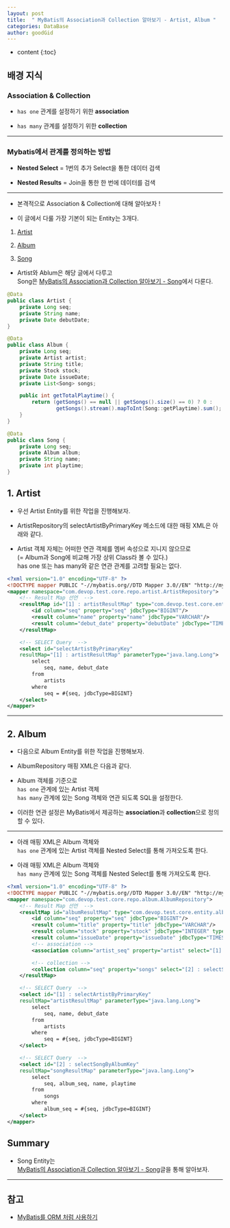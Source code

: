 ```yaml
---
layout: post
title:  " MyBatis의 Association과 Collection 알아보기 - Artist, Album "
categories: DataBase
author: goodGid
---
```

* content
{:toc}

## 배경 지식

### Association & Collection

* `has one` 관계를 설정하기 위한 **association**

* `has many` 관계를 설정하기 위한 **collection**





---

### Mybatis에서 관계를 정의하는 방법

*  **Nested Select** = 1번의 추가 Select을 통한 데이터 검색
    
*  **Nested Results** = Join을 통한 한 번에 데이터를 검색

---

* 본격적으로 Association & Collection에 대해 알아보자 !

* 이 글에서 다룰 가장 기본이 되는 Entity는 3개다.

1. [Artist]({{site.url}}/Mybatis-Association-Collection-Part-1/#1-artist)

2. [Album]({{site.url}}/Mybatis-Association-Collection-Part-1/#2-album)

3. [Song]({{site.url}}/Mybatis-Association-Collection-Part-2/#3-song)

* Artist와 Ablum은 해당 글에서 다루고 <br> Song은 [MyBatis의 Association과 Collection 알아보기 - Song]({{site.url}}/Mybatis-Association-Collection-Part-2/)에서 다룬다.


``` java
@Data 
public class Artist {
    private Long seq;
    private String name;
    private Date debutDate;
}

@Data 
public class Album {
    private Long seq;
    private Artist artist;
    private String title;
    private Stock stock;
    private Date issueDate;
    private List<Song> songs;

    public int getTotalPlaytime() {
        return (getSongs() == null || getSongs().size() == 0) ? 0 :
                getSongs().stream().mapToInt(Song::getPlaytime).sum();
    }
}

@Data 
public class Song {
    private Long seq;
    private Album album;
    private String name;
    private int playtime;
}
```


## 1. Artist

* 우선 Artist Entity를 위한 작업을 진행해보자.

* ArtistRepository의 selectArtistByPrimaryKey 메소드에 대한 매핑 XML은 아래와 같다. 

* Artist 객체 자체는 어떠한 연관 객체를 멤버 속성으로 지니지 않으므로 <br>(= Album과 Song에 비교해 가장 상위 Class라 볼 수 있다.) <br> has one 또는 has many와 같은 연관 관계를 고려할 필요는 없다. 


``` xml
<?xml version="1.0" encoding="UTF-8" ?>
<!DOCTYPE mapper PUBLIC "-//mybatis.org//DTD Mapper 3.0//EN" "http://mybatis.org/dtd/mybatis-3-mapper.dtd" >
<mapper namespace="com.devop.test.core.repo.artist.ArtistRepository">
    <!-- Result Map 선언  -->
    <resultMap id="[1] : artistResultMap" type="com.devop.test.core.entity.artist.Artist">
        <id column="seq" property="seq" jdbcType="BIGINT"/>
        <result column="name" property="name" jdbcType="VARCHAR"/>
        <result column="debut_date" property="debutDate" jdbcType="TIMESTAMP"/>
    </resultMap>

    <!-- SELECT Query  -->
    <select id="selectArtistByPrimaryKey" 
    resultMap="[1] : artistResultMap" parameterType="java.lang.Long">
        select
            seq, name, debut_date
        from
            artists
        where
            seq = #{seq, jdbcType=BIGINT}
    </select>
</mapper>
```


---


## 2. Album

* 다음으로 Album Entity를 위한 작업을 진행해보자.

* AlbumRepository 매핑 XML은 다음과 같다. 

* Album 객체를 기준으로 <br> `has one` 관계에 있는 Artist 객체 <br> `has many` 관계에 있는 Song 객체와 연관 되도록 SQL을 설정한다. 

* 이러한 연관 설정은 MyBatis에서 제공하는 **association**과 **collection**으로 정의할 수 있다.

---
    
* 아래 매핑 XML은 Album 객체와 <br> `has one` 관계에 있는 Artist 객체를 Nested Select를 통해 가져오도록 한다.

* 아래 매핑 XML은 Album 객체와 <br> `has many` 관계에 있는 Song 객체를 Nested Select를 통해 가져오도록 한다.


``` xml
<?xml version="1.0" encoding="UTF-8" ?>
<!DOCTYPE mapper PUBLIC "-//mybatis.org//DTD Mapper 3.0//EN" "http://mybatis.org/dtd/mybatis-3-mapper.dtd" >
<mapper namespace="com.devop.test.core.repo.album.AlbumRepository">
    <!-- Result Map 선언  -->
    <resultMap id="albumResultMap" type="com.devop.test.core.entity.album.Album">
        <id column="seq" property="seq" jdbcType="BIGINT"/>
        <result column="title" property="title" jdbcType="VARCHAR"/>
        <result column="stock" property="stock" jdbcType="INTEGER" typeHandler="org.apache.ibatis.type.EnumOrdinalTypeHandler"/>
        <result column="issueDate" property="issueDate" jdbcType="TIMESTAMP"/>
        <!-- association -->
        <association column="artist_seq" property="artist" select="[1] : selectArtistByPrimaryKey"/>

        <!-- collection -->
        <collection column="seq" property="songs" select="[2] : selectSongByAlbumKey"/>
    </resultMap>

    <!-- SELECT Query  -->  
    <select id="[1] : selectArtistByPrimaryKey" 
    resultMap="artistResultMap" parameterType="java.lang.Long">
        select
            seq, name, debut_date
        from
            artists
        where
            seq = #{seq, jdbcType=BIGINT}
    </select>

    <!-- SELECT Query  -->
    <select id="[2] : selectSongByAlbumKey" 
    resultMap="songResultMap" parameterType="java.lang.Long">
        select
            seq, album_seq, name, playtime
        from
            songs
        where
            album_seq = #{seq, jdbcType=BIGINT}
    </select>
</mapper>
```
[]({{site.url}}/)



## Summary

* Song Entity는 <br> [MyBatis의 Association과 Collection 알아보기 - Song]({{site.url}}/Mybatis-Association-Collection-Part-2/)글을 통해 알아보자.


---

## 참고

* [MyBatis를 ORM 처럼 사용하기](https://lyb1495.tistory.com/110)
